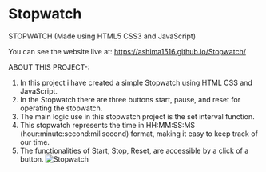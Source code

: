 # Stopwatch
STOPWATCH (Made using HTML5 CSS3 and JavaScript)

You can see the website live at: https://ashima1516.github.io/Stopwatch/

ABOUT THIS PROJECT-:

  1. In this project i have created a simple Stopwatch using HTML CSS and JavaScript.
  2. In the Stopwatch there are three buttons start, pause, and reset for operating the stopwatch.
  3. The main logic use in this stopwatch project is the set interval function.
  4. This stopwatch represents the time in HH:MM:SS:MS (hour:minute:second:milisecond) format, making it easy to keep track of our time.
  5. The functionalities of Start, Stop, Reset, are accessible by a click of a button.
![Stopwatch](https://user-images.githubusercontent.com/119027160/234164323-a855d15d-4e02-45cf-bdfc-30a1403072fb.png)
